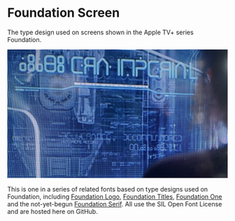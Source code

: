 # Foundation Screen

The type design used on screens shown in the Apple TV+ series Foundation.

<img src="reference-images/Foundation_Screen_12102_era_imperial.jpg" alt="The blockish letters displayed in a three-dimensional screen are related to the Foundation One font, but simplified in several ways" title="The blockish letters onscreen are related to the Foundation One font, but simplified in several ways">

This is one in a series of related fonts based on type designs used on Foundation, including <a href="https://github.com/rsperberg/foundation-logo" title="Jump to Foundation Logo repo">Foundation Logo</a>, <a href="https://github.com/rsperberg/foundation-titles-hand" title="Jump to Foundation Titles repo">Foundation Titles</a>, <a href="https://github.com/rsperberg/foundation-one" title="Jump to Foundation One repo">Foundation One</a> and the not-yet-begun <a href="https://github.com/rsperberg/foundation-serif" title="Jump to Foundation Serif repo">Foundation Serif</a>.  All use the SIL Open Font License and are hosted here on GitHub.
